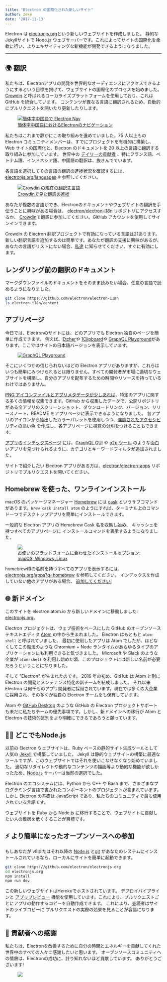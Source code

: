 ```yaml
---
title: "Electron の国際化された新しいサイト"
author: zeke
date: '2017-11-13'
---
```


Electron は [electronjs.org](https://electronjs.org)という新しいウェブサイトを作成しました。 静的なJekyllサイトで Node.js ウェブサーバーです。これによってサイトの国際化を柔軟に行い、よりエキサイティングな新機能が開発できるようになりました。

---

## 🌍 翻訳

私たちは、Electronアプリの開発を世界的なオーディエンスにアクセスできるようにするという目標を掲げて、ウェブサイトの国際化のプロセスを始めました。 [Crowdin](https://crowdin.com/project/electron) と呼ばれるローカライズプラットフォームを使用しており、これは GitHub を統合しています。 コンテンツが異なる言語に翻訳されるため、自動的にプルリクエストを開いたり更新したりします。

<figure>
  <a href="https://electronjs.org/languages">
    <img src="https://user-images.githubusercontent.com/2289/32803530-a35ff774-c938-11e7-9b98-5c0cfb679d84.png" alt="簡体字中国語で Electron Nav">
    <figcaption>簡体字中国語におけるElectronのナビゲーション</figcaption>
  </a>
</figure>

私たちはこれまで静かにこの取り組みを進めていました。75 人以上もの Electron コミュニティメンバーは、すでにプロジェクトを有機的に構築し、Web サイトの国際化と、Electron のドキュメントを 20 以上の言語に翻訳する取り組みに参加しています。 世界中の [デイリーの貢献者](https://github.com/electron/electron-i18n/pulls?utf8=%E2%9C%93&q=is%3Apr%20author%3Aglotbot%20) 、特にフランス語、ベトナム語、インドネシア語、中国語の翻訳は、抜きんでています。

各言語を選択してその言語の翻訳の進捗状況を確認するには、 [electronjs.org/languages](https://electronjs.org/languages) を参照してください。

<figure>
  <a href="https://electronjs.org/languages">
    <img class="screenshot" src="https://user-images.githubusercontent.com/2289/32754734-e8e43c04-c886-11e7-9f34-f2da2bb4357b.png" alt="Crowdin の現在の翻訳先言語">
    <figcaption>Crowdinで見た翻訳の進捗</figcaption>
  </a>
</figure>

あなたが複数の言語ができ、Electronのドキュメントやウェブサイトの翻訳を手伝うことに興味がある場合は、 [electron/electron-i18n](https://github.com/electron/electron-i18n#readme) リポジトリにアクセスするか、 [Crowdin](https://crowdin.com/project/electron)で翻訳に参加してください。GitHub アカウントを使用してサインインできます。

Crowdin の Electron 翻訳プロジェクトで有効になっている言語は21あります。 新しい翻訳言語を追加するのは簡単です。あなたが翻訳の支援に興味があるが、あなたの言語がリストにない場合、[私達](https://github.com/electron/electronjs.org/issues/new) に知らせてください。すぐに有効にします。

## レンダリング前の翻訳のドキュメント

マークダウンファイルのドキュメントをそのまま読みたい場合、任意の言語で読めるようになりました。

```sh
git clone https://github.com/electron/electron-i18n
ls electron-i18n/content
```

## アプリページ

今日では、Electronのサイトには、どのアプリでも Electron 独自のページを簡単に作成できます。 例えば、[Etcher](https://electronjs.org/apps/etcher)や [1Clipboard](https://electronjs.org/apps/1clipboard)や [GraphQL Playground](https://electronjs.org/apps/graphql-playground)があります。ここではサイトの日本語バージョンを表示しています。

<figure>
  <a href="https://electronjs.org/apps/graphql-playground">
    <img class="screenshot" src="https://user-images.githubusercontent.com/2289/32871096-f5043292-ca33-11e7-8d03-a6a157aa183d.png" alt="GraphQL Playground">
  </a>
</figure>

そこにいくつかの信じられないほどの Electron アプリがありますが、これらはいつも簡単にみつけられるとは限りません。すべての開発者が市場に適切なウェブサイトを構築し、自分のアプリを配布するための時間やリソースを持っているわけではありません。

[PNG アイコンファイルとアプリメタデータが少しあれば](https://github.com/electron/electron-apps/blob/master/contributing.md)、特定のアプリに関する多くの情報を収集できます。GitHub から収集したデータで、公開リポジトリがある全アプリのスクリーンショット、ダウンロードリンク、バージョン、リリースノート、README をアプリページに表示できるようになりました。 各アプリのアイコンから抽出したカラーパレットを使用しつつ、[強調されたアクセシビリティの高い色](https://github.com/zeke/pick-a-good-color) を作成し、各アプリページに視覚の分別をつけることもできます。

[アプリのインデックスページ](https://electronjs.org/apps) には、[GraphQL GUI](https://electronjs.org/apps?q=graphql) や [p2p ツール](https://electronjs.org/apps?q=graphql) のような面白いアプリを見つけられるように、カテゴリとキーワードフィルタが追加されました。

サイトで紹介したい Electron アプリがある方は、[electron/electron-apps](https://github.com/electron/electron-apps) リポジトリでプルリクエストを開いてください。

## Homebrew を使った、ワンラインインストール

macOS のパッケージマネージャー [Homebrew](https://brew.sh) には [cask](https://caskroom.github.io) というサブコマンドがあります。`brew cask install atom` のようにすれば、ターミナル上のコマンド一つでデスクトップアプリを簡単にインストールできます。

一般的な Electron アプリの Homebrew Cask 名を収集し始め、 キャッシュを持つすべてのアプリページに インストールコマンドを表示するようになりました。

<figure>
  <a href="https://electronjs.org/apps/dat">
   <img class="screenshot" src="https://user-images.githubusercontent.com/2289/32871246-c5ef6f2a-ca34-11e7-8eb4-3a5b93b91007.png">
   <figcaption>お使いのプラットフォームに合わせたインストールオプション: macOS, Windows, Linux</figcaption>
  </a>
</figure>

homebrew樽の名前を持つすべてのアプリを表示するには、 [electronjs.org/apps?q=homebrew](https://electronjs.org/apps?q=homebrew) を参照してください。 インデックスを作成していない他のアプリがある場合、 [追加してください!](https://github.com/electron/electron-apps/blob/master/contributing.md)

## 🌐 新ドメイン

このサイトを electron.atom.io から新しいドメインに移動しました: [electronjs.org](https://electronjs.org)。

Electron プロジェクトは、ウェブ技術をベースにした GitHub のオープンソーステキストエディタ [Atom](https://atom.io) の中から生まれました。 Electron はもともと `atom-shell` と呼ばれていました。 最初に使用したアプリは Atom でしたが、ほどなくしてこの魔法のような Chromium + Node ランタイムがあらゆるタイプのアプリケーションにも利用できると気づきました。 Microsoft や Slack のような企業が `atom-shell` を利用し始めた頃、このプロジェクトには新しい名前が必要だろうということになりました。

そして "Electron" が生まれたのです。 2016 年の初め、GitHub は Atom と別に Electron の開発とメンテナンス特化の新チームを結成しました。 それ以来 Electron は何千ものアプリ開発者に採用されています。現在では多くの大企業に採用され、その多くが独自の Electron チームをも保有しています。

Atom や [GitHub Desktop](https://desktop.github.com) のような GitHub の Electron プロジェクトサポートも未だに私たちチームの優先事項です。しかし、新ドメインへの移行が Atom と Electron の技術的区別をより明確にできるであろうと願っています。

## 🐢🚀 どこでもNode.js

以前の Electron ウェブサイトは、Ruby ベースの静的サイト生成ツールとして人気の [Jekyll](https://jekyllrb.com) で構築していました。 Jekyll は静的ウェブサイトの構築に最適なツールですが、このウェブサイトではそれを使いこなせなくなり始めていました。 適切なリダイレクトや動的なコンテンツの描画等より動的な機能が欲しかったため、[Node.js](https://nodejs.org) サーバーは当然の選択でした。

Electron のエコシステムには、Python から C++ や Bash まで、さまざまなプログラミング言語で書かれたコンポーネントのプロジェクトが含まれています。 しかし Electron の基礎は JavaScript であり、私たちのコミュニティで最も使用されている言語です。

ウェブサイトを Ruby から Node.js に移行することで、ウェブサイトに貢献したい人の敷居を低くすることが目標です。

## ⚡️ より簡単になったオープンソースへの参加

もしあなたが v8またはそれ以降の [Node.js](https://nodejs.org) と[git](https://git-scm.org) があなたのシステムにインストールされているなら、ローカルにサイトを簡単に起動できます。

```sh
git clone https://github.com/electron/electronjs.org
cd electronjs.org
npm install
npm run dev
```

この新しいウェブサイトはHerokuでホストされています。 デプロイパイプラインと [アプリプレビュー](https://devcenter.heroku.com/articles/github-integration-review-apps) 機能を使用しています。これにより、プルリクエストごとにアプリの動作するコピーを自動作成できます。 これにより、査読者はサイトのライブコピーに プルリクエストの実際の効果を見ることが容易になります。

## 🙏 貢献者への感謝

私たちは、Electronを改善するために自分の時間とエネルギーを貢献してくれた世界中のすべての人々に感謝したいと思います。 オープンソースコミュニティへの情熱は、Electronの成功に、計り知れないほど貢献しています。 ありがとうございます!

<figure>
  <img src="https://user-images.githubusercontent.com/2289/32871386-92eaa4ea-ca35-11e7-9511-a746c7fbf2c4.png">
</figure>